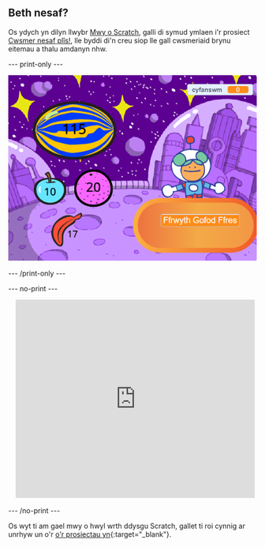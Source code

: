 ## Beth nesaf?


Os ydych yn dilyn llwybr [Mwy o Scratch](https://projects.raspberrypi.org/en/raspberrypi/more-scratch), galli di symud ymlaen i'r prosiect [Cwsmer nesaf plîs!](https://projects.raspberrypi.org/en/projects/next-customer-please), lle byddi di'n creu siop lle gall cwsmeriaid brynu eitemau a thalu amdanyn nhw.

--- print-only ---

![Cwsmer nesaf plîs](images/next-customer-please.png)

--- /print-only ---

--- no-print ---

<div class="scratch-preview" style="margin-left: 15px;">
  <iframe allowtransparency="true" width="485" height="402" src="https://scratch.mit.edu/projects/embed/528696418/?autostart=false" frameborder="0"></iframe>
</div>

--- /no-print ---

Os wyt ti am gael mwy o hwyl wrth ddysgu Scratch, gallet ti roi cynnig ar unrhyw un o'r [o'r prosiectau yn](https://projects.raspberrypi.org/en/projects?software%5B%5D=scratch&curriculum%5B%5D=%201){:target="_blank"}.
